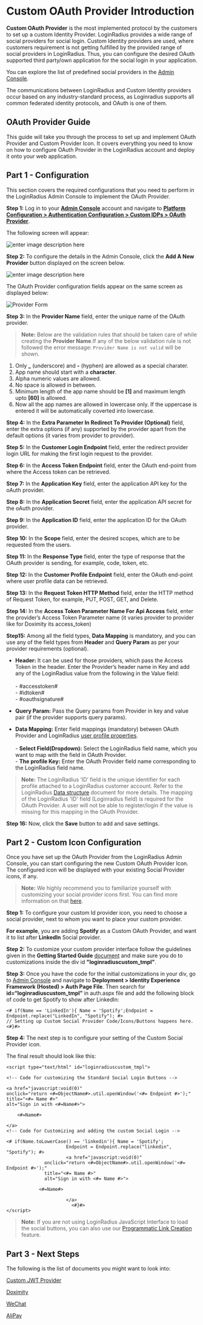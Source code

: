 # Custom OAuth Provider Introduction

**Custom OAuth Provider** is the most implemented protocol by the customers to set up a custom Identity Provider. LoginRadius provides a wide range of social providers for social login. Custom Identity providers are used, where customers requirement is not getting fulfilled by the provided range of social providers in LoginRadius. Thus, you can configure the desired OAuth supported third party/own application for the social login in your application.

You can explore the list of predefined social providers in the [Admin Console](https://adminconsole.loginradius.com/platform-configuration/authentication-configuration/social-login/social-providers).

The communications between LoginRadius and Custom Identity providers occur based on any industry-standard process, as Loginradius supports all common federated identity protocols, and OAuth is one of them.

## OAuth Provider Guide

This guide will take you through the process to set up and implement OAuth Provider and Custom Provider Icon. It covers everything you need to know on how to configure OAuth Provider in the LoginRadius account and deploy it onto your web application.

## Part 1 - Configuration

This section covers the required configurations that you need to perform in the LoginRadius Admin Console to implement the OAuth Provider.

**Step 1:** Log in to your [**Admin Console**](https://adminconsole.loginradius.com/) account and navigate to [**Platform Configuration > Authentication Configuration > Custom IDPs > OAuth Provider**](https://adminconsole.loginradius.com/platform-configuration/authentication-configuration/custom-idps/oauth-provider).

The following screen will appear:

![enter image description here](https://apidocs.lrcontent.com/images/Custom_Idps_LoginRadius_User_Dashboard-1-1_180345eda17f5f3ade6.79330247.png "OAuth Provider")

**Step 2:** To configure the details in the Admin Console, click the **Add A New Provider** button displayed on the screen below.

![enter image description here](https://apidocs.lrcontent.com/images/Custom_Idps_LoginRadius_User_Dashboard-2-1_259015eda187ee95c88.08742143.png "ADD A New Provider")

The OAuth Provider configuration fields appear on the same screen as displayed below:

![Provider Form](https://apidocs.lrcontent.com/images/custom-IDP-OAuth_219016202d3d7a54d82.99185803.png "Provider Form")

**Step 3:** In the **Provider Name** field, enter the unique name of the OAuth provider.

> **Note:** Below are the validation rules that should be taken care of while creating the **Provider Name**.If any of the below validation rule is not followed the error message: `Provider Name is not valid` will be shown.

1. Only **\_** (underscore) and **-** (hyphen) are allowed as a special charater.
2. App name should start with a **character**.
3. Alpha numeric values are allowed.
4. No space is allowed in between.
5. Minimum length of the app name should be **[1]** and maximum length upto **[60]** is allowed.
6. Now all the app names are allowed in lowercase only. If the uppercase is entered it will be automatically coverted into lowercase.

**Step 4:** In the **Extra Parameter In Redirect To Provider (Optional)** field, enter the extra options (if any) supported by the provider apart from the default options (it varies from provider to provider).

**Step 5:** In the **Customer Login Endpoint** field, enter the redirect provider login URL for making the first login request to the provider.

**Step 6:** In the **Access Token Endpoint** field, enter the OAuth end-point from where the Access token can be retrieved.

**Step 7:** In the **Application Key** field, enter the application API key for the oAuth provider.

**Step 8:** In the **Application Secret** field, enter the application API secret for the oAuth provider.

**Step 9:** In the **Application ID** field, enter the application ID for the OAuth provider.

**Step 10:** In the **Scope** field, enter the desired scopes, which are to be requested from the users.

**Step 11:** In the **Response Type** field, enter the type of response that the OAuth provider is sending, for example, code, token, etc.

**Step 12:** In the **Customer Profile Endpoint** field, enter the OAuth end-point where user profile data can be retrieved.

**Step 13:** In the **Request Token HTTP Method** field, enter the HTTP method of Request Token, for example, PUT, POST, GET, and Delete.

**Step 14:** In the **Access Token Parameter Name For Api Access** field, enter the provider’s Access Token Parameter name (it varies provider to provider like for Doximity its access_token)

**Step15:** Among all the field types, **Data Mapping** is mandatory, and you can use any of the field types from **Header** and **Query Param** as per your provider requirements (optional).

- **Header:** It can be used for those providers, which pass the Access Token in the header. Enter the Provider’s header name in Key and add any of the LoginRadius value from the following in the Value field:
  <br><br> - #accesstoken#
  <br> - #idtoken#
  <br> - #oauthsignature#

- **Query Param:** Pass the Query params from Provider in key and value pair (if the provider supports query params).

- **Data Mapping:** Enter field mappings (mandatory) between OAuth Provider and LoginRadius [user profile properties](/api/v2/getting-started/data-points/detailed-data-points/).
  <br><br> - **Select Field(Dropdown):** Select the LoginRadius field name, which you want to map with the field in OAuth Provider.
  <br> - **The profile Key:** Enter the OAuth Provider field name corresponding to the LoginRadius field name.

> **Note:** The LoginRadius ‘ID’ field is the unique identifier for each profile attached to a LoginRadius customer account. Refer to the LoginRadius [Data structure](/api/v2/getting-started/data-points/data-points/#datastructure0) document for more details. The mapping of the LoginRadius 'ID' field (Loginradius field) is required for the OAuth Provider. A user will not be able to register/login if the value is missing for this mapping in the OAuth Provider.

**Step 16:** Now, click the **Save** button to add and save settings.

## Part 2 - Custom Icon Configuration

Once you have set up the OAuth Provider from the LoginRadius Admin Console, you can start configuring the new Custom OAuth Provider Icon. The configured icon will be displayed with your existing Social Provider icons, if any.

> **Note:** We highly recommend you to familiarize yourself with customizing your social provider icons first. You can find more information on that [here](/libraries/js-libraries/getting-started/#sociallogininterface9).

**Step 1:** To configure your custom Id provider icon, you need to choose a social provider, next to whom you want to place your custom provider.

**For example**, you are adding **Spotify** as a Custom OAuth Provider, and want it to list after **LinkedIn** Social provider.

**Step 2:** To customize your custom provider interface follow the guidelines given in the **Getting Started Guide** [document](/libraries/js-libraries/getting-started/#socialinterfacecustomization11) and make sure you do to customizations inside the div id **"loginradiuscustom_tmpl"**.

**Step 3:** Once you have the code for the initial customizations in your div, go to [Admin Console](https://adminconsole.loginradius.com/deployment/idx) and navigate to **Deployment > Identity Experience Framework (Hosted) > Auth Page File**. Then search for **id=“loginradiuscustom_tmpl”** in auth.aspx file and add the following block of code to get Spotify to show after LinkedIn:

```
<# if(Name == 'LinkedIn'){ Name = 'Spotify';Endpoint = Endpoint.replace("LinkedIn", "Spotify"); #>
// Setting up Custom Social Provider Code/Icons/Buttons happens here.
<#}#>
```

**Step 4:** The next step is to configure your setting of the Custom Social Provider icon.

The final result should look like this:

```
<script type="text/html" id="loginradiuscustom_tmpl">

<!-- Code for customizing the Standard Social Login Buttons -->

<a href="javascript:void(0)"
onclick="return <#=ObjectName#>.util.openWindow('<#= Endpoint #>');"
title="<#= Name #>"
alt="Sign in with <#=Name#>">

    <#=Name#>

</a>
<!-- Code for Customizing and adding the custom Social Login -->

<# if(Name.toLowerCase() == 'linkedin'){ Name = 'Spotify';
                      Endpoint = Endpoint.replace("linkedin", "Spotify"); #>
                      <a href="javascript:void(0)"
              onclick="return <#=ObjectName#>.util.openWindow('<#= Endpoint #>');"
              title="<#= Name #>"
              alt="Sign in with <#= Name #>">

            <#=Name#>

                      </a>
                        <#}#>
</script>

```

> **Note:** If you are not using LoginRadius JavaScript Interface to load the social buttons, you can also use our [Programmatic Link Creation](/api/v2/user-registration/user-registration-getting-started#_programmatic-link-creation_) feature.

## Part 3 - Next Steps

The following is the list of documents you might want to look into:

[Custom JWT Provider](/single-sign-on/custom-identity-providers/custom-jwt-provider/)

[Doximity](/single-sign-on/custom-identity-providers/providers/doximity/)

[WeChat](/single-sign-on/custom-identity-providers/providers/alipay/)

[AliPay](/single-sign-on/custom-identity-providers/providers/alipay/)
